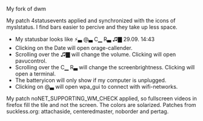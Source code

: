My fork of dwm

My patch 4statusevents applied and synchronized with the icons of myslstatus. 
I find bars easier to percive and they take up less space.
- My statusbar looks like 
⚡▃ @▃ C▁ R▃ ♫▇  29.09.  14:43
- Clicking on the Date will open orage-callender.
- Scrolling over the ♫▇ will change the volume. Clicking will open pavucontrol.
- Scrolling over the C▁ R▃ will change the screenbrightness. Clicking will open a terminal.
- The batteryicon will only show if my computer is unplugged.
- Clicking on @▃ will open wpa_gui to connect with wifi-networks.

My patch noNET_SUPPORTING_WM_CHECK applied, so fullscreen videos in firefox fill the tile and not the screen. The colors are solarized.
Patches from suckless.org: attachaside, centeredmaster, noborder and pertag.
